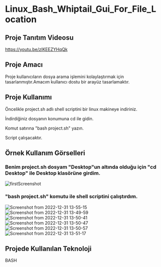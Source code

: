 # Linux_Bash_Whiptail_Gui_For_File_Location

## Proje Tanıtım Videosu 
https://youtu.be/zIKEEZYHqQk


## Proje Amacı
Proje kullanıcıların dosya arama işlemini kolaylaştırmak için tasarlanmıştır.Amacım kullanıcı dostu bir arayüz tasarlamaktır.

## Proje Kullanımı 
Öncelikle project.sh adlı shell scriptini bir linux makineye indiriniz.

İndirdiğiniz dosyanın konumuna cd ile gidin.

Komut satırına "bash project.sh" yazın.

Script çalışacaktır.

## Örnek Kullanım Görselleri
### Benim project.sh dosyam "Desktop"un altında olduğu için "cd Desktop" ile Desktop klasörüne girdim.
![firstScreenshot](https://user-images.githubusercontent.com/75725469/210134087-8e5939a5-2be9-4e81-ac5f-c93880f5ff6e.png)
### "bash project.sh" komutu ile shell scriptini çalıştırdım.
![Screenshot from 2022-12-31 13-55-15](https://user-images.githubusercontent.com/75725469/210134209-57589144-d093-4c26-a5ed-4b04135fbc72.png)
![Screenshot from 2022-12-31 13-49-59](https://user-images.githubusercontent.com/75725469/210134109-b088fdf5-68e2-4622-8887-5242b4b0260f.png)
![Screenshot from 2022-12-31 13-50-41](https://user-images.githubusercontent.com/75725469/210134111-fea6a0f9-eb53-45d2-b437-11d74ee84ef3.png)
![Screenshot from 2022-12-31 13-50-47](https://user-images.githubusercontent.com/75725469/210134112-f656ca9a-47bf-42e1-a80f-e35d8e7b30a0.png)
![Screenshot from 2022-12-31 13-50-57](https://user-images.githubusercontent.com/75725469/210134113-c6de1697-2931-479c-9d8d-884ea5fe868a.png)
![Screenshot from 2022-12-31 13-51-17](https://user-images.githubusercontent.com/75725469/210134114-264ed220-06d4-4e0a-b6e6-2c64590a6268.png)




## Projede Kullanılan Teknoloji
BASH
